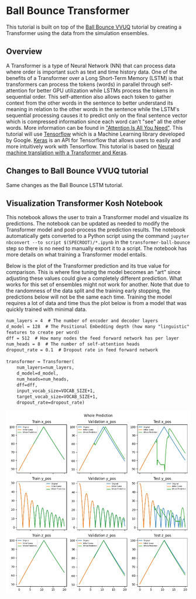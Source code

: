 # Ball Bounce Transformer

This tutorial is built on top of the [Ball Bounce VVUQ](../bouncing_ball_vvuq/1_baseline_simulation.md) tutorial by creating a Transformer using the data from the simulation ensembles.

## Overview

A Transformer is a type of Neural Network (NN) that can process data where order is important such as text and time history data. One of the benefits of a Transformer over a Long Short-Term Memory (LSTM) is that transformers can process the tokens (words) in parallel through self-attention for better GPU utilization while LSTMs process the tokens in sequential order. This self-attention also allows each token to gather context from the other words in the sentence to better understand its meaning in relation to the other words in the sentence while the LSTM's sequential processing causes it to predict only on the final sentence vector which is compressed information since each word can't "see" all the other words. More information can be found in ["Attention Is All You Need"](https://arxiv.org/abs/1706.03762). This tutorial will use [Tensorflow](https://www.tensorflow.org/) which is a Machine Learning library developed by Google. [Keras](https://keras.io/) is an API for Tensorflow that allows users to easily and more intuitively work with Tensorflow. This tutorial is based on [Neural machine translation with a Transformer and Keras](https://www.tensorflow.org/text/tutorials/transformer).

## Changes to Ball Bounce VVUQ tutorial

Same changes as the Ball Bounce LSTM tutorial.

## Visualization Transformer Kosh Notebook

This notebook allows the user to train a Transformer model and visualize its predictions. The notebook can be updated as needed to modify the Transformer model and post-process the prediction results. The notebook automatically gets converted to a Python script using the command `jupyter nbconvert --to script $(SPECROOT)/*.ipynb` in the `transformer-ball-bounce` step so there is no need to manually export it to a script. The notebook has more details on what training a Transformer model entails.

Below is the plot of the Transformer prediction and its true value for comparison. This is where fine tuning the model becomes an "art" since adjusting these values could give a completely different prediction. What works for this set of ensembles might not work for another. Note that due to the randomness of the data split and the training early stopping, the predictions below will not be the same each time. Training the model requires a lot of data and time thus the plot below is from a model that was quickly trained with minimal data.

```
num_layers = 4  # The number of encoder and decoder layers
d_model = 128  # The Positional Embedding depth (how many "linguistic" features to create per word)
dff = 512  # How many nodes the feed forward network has per layer
num_heads = 8  # The number of self-attention heads
dropout_rate = 0.1  # Dropout rate in feed forward network

transformer = Transformer(
    num_layers=num_layers,
    d_model=d_model,
    num_heads=num_heads,
    dff=dff,
    input_vocab_size=VOCAB_SIZE+1,
    target_vocab_size=VOCAB_SIZE+1,
    dropout_rate=dropout_rate)
```

![Transformer Prediction](../../../assets/images/Public/bouncing_ball_transformer/whole_prediction.png)